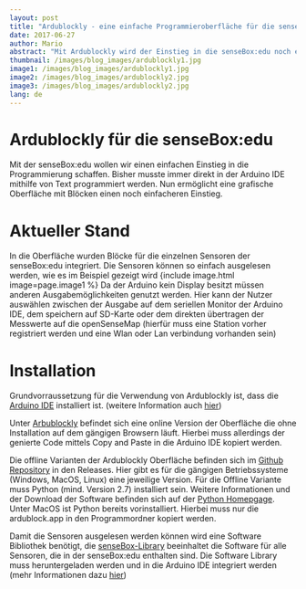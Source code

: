 ```yaml
---
layout: post
title: "Ardublockly - eine einfache Programmieroberfläche für die senseBox:edu"
date: 2017-06-27
author: Mario
abstract: "Mit Ardublockly wird der Einstieg in die senseBox:edu noch einfacher"
thumbnail: /images/blog_images/ardublockly1.jpg
image1: /images/blog_images/ardublockly1.jpg
image2: /images/blog_images/ardublockly2.jpg
image3: /images/blog_images/ardublockly2.jpg
lang: de
---
```

Ardublockly für die senseBox:edu
============
Mit der senseBox:edu wollen wir einen einfachen Einstieg in die Programmierung schaffen. Bisher musste immer direkt in der Arduino IDE mithilfe von Text programmiert werden. Nun ermöglicht eine grafische Oberfläche mit Blöcken einen noch einfacheren Einstieg.

Aktueller Stand
============
In die Oberfläche wurden Blöcke für die einzelnen Sensoren der senseBox:edu integriert. Die Sensoren können so einfach ausgelesen werden, wie es im Beispiel gezeigt wird
{include image.html image=page.image1 %}
Da der Arduino kein Display besitzt müssen anderen Ausgabemöglichkeiten genutzt werden. Hier kann der Nutzer auswählen zwischen der Ausgabe auf dem seriellen Monitor der Arduino IDE, dem speichern auf SD-Karte oder dem direkten übertragen der Messwerte auf die openSenseMap (hierfür muss eine Station vorher registriert werden und eine Wlan oder Lan verbindung vorhanden sein)

Installation
============
Grundvorraussetzung für die Verwendung von Ardublockly ist, dass die [Arduino IDE](https://www.arduino.cc/en/Main/Software) installiert ist. (weitere Information auch [hier](https://edu.books.sensebox.de/de/getting_started/installation_der_software.html))

Unter [Arbublockly](senseBox.de/blockly) befindet sich eine online Version der Oberfläche die ohne Installation auf dem gängigen Browsern läuft. Hierbei muss allerdings der genierte Code mittels Copy and Paste in die Arduino IDE kopiert werden.

Die offline Varianten der Ardublockly Oberfläche befinden sich im [Github Repository](github.com/senseBox/ardublockly) in den Releases. Hier gibt es für die gängigen Betriebssysteme (Windows, MacOS, Linux) eine jeweilige Version.
Für die Offline Variante muss Python (mind. Version 2.7) installiert sein. Weitere Informationen und der Download der Software befinden sich auf der [Python Homepgage](https://www.python.org/). Unter MacOS ist Python bereits vorinstalliert. Hierbei muss nur die ardublock.app in den Programmordner kopiert werden.

Damit die Sensoren ausgelesen werden können wird eine Software Bibliothek benötigt, die [senseBox-Library](https://github.com/sensebox/senseBox_library) beeinhaltet die Software für alle Sensoren, die in der senseBox:edu enthalten sind. Die Software Library muss heruntergeladen werden und in die Arduino IDE integriert werden (mehr Informationen dazu [hier](https://edu.books.sensebox.de/de/getting_started/installation_der_software.html))  
